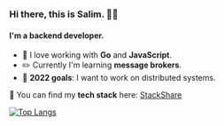 ### Hi there, this is Salim. 👋🏼

#### I'm a backend developer.

- 💙 I love working with **Go** and **JavaScript**.
- ✏️ Currently I'm learning **message brokers**.
- 🎉 **2022 goals**: I want to work on distributed systems.

🚀 You can find my **tech stack** here: [StackShare](https://stackshare.io/nebisin/my-stack)

[![Top Langs](https://github-readme-stats.vercel.app/api/top-langs/?username=nebisin&layout=compact&show_icons=true&theme=onedark)](https://github.com/nebisin)
